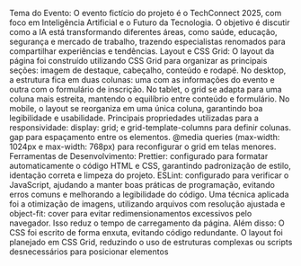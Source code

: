 Tema do Evento:
O evento fictício do projeto é o TechConnect 2025, com foco em Inteligência Artificial e o Futuro da Tecnologia. O objetivo é discutir como a IA está transformando diferentes áreas, como saúde, educação, segurança e mercado de trabalho, trazendo especialistas renomados para compartilhar experiências e tendências.
Layout e CSS Grid:
O layout da página foi construído utilizando CSS Grid para organizar as principais seções: imagem de destaque, cabeçalho, conteúdo e rodapé.
No desktop, a estrutura fica em duas colunas: uma com as informações do evento e outra com o formulário de inscrição.
No tablet, o grid se adapta para uma coluna mais estreita, mantendo o equilíbrio entre conteúdo e formulário.
No mobile, o layout se reorganiza em uma única coluna, garantindo boa legibilidade e usabilidade.
Principais propriedades utilizadas para a responsividade:
display: grid; e grid-template-columns para definir colunas.
gap para espaçamento entre os elementos.
@media queries (max-width: 1024px e max-width: 768px) para reconfigurar o grid em telas menores.
Ferramentas de Desenvolvimento:
Prettier: configurado para formatar automaticamente o código HTML e CSS, garantindo padronização de estilo, identação correta e limpeza do projeto.
ESLint: configurado para verificar o JavaScript, ajudando a manter boas práticas de programação, evitando erros comuns e melhorando a legibilidade do código.
Uma técnica aplicada foi a otimização de imagens, utilizando arquivos com resolução ajustada e object-fit: cover para evitar redimensionamentos excessivos pelo navegador. Isso reduz o tempo de carregamento da página.
Além disso:
O CSS foi escrito de forma enxuta, evitando código redundante.
O layout foi planejado em CSS Grid, reduzindo o uso de estruturas complexas ou scripts desnecessários para posicionar elementos
